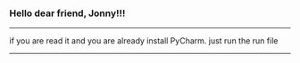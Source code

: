 ### Hello dear friend, Jonny!!! ###
___

if you are read it and you are already install PyCharm.
just run the run file
___